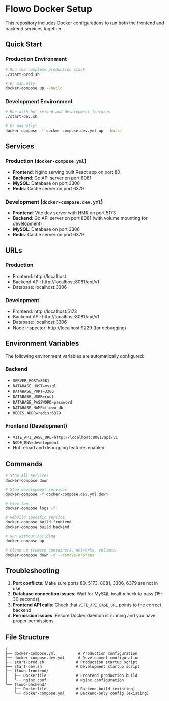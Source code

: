 # Flowo Docker Setup

This repository includes Docker configurations to run both the frontend and backend services together.

## Quick Start

### Production Environment
```bash
# Run the complete production stack
./start-prod.sh

# Or manually:
docker-compose up --build
```

### Development Environment
```bash
# Run with hot reload and development features
./start-dev.sh

# Or manually:
docker-compose -f docker-compose.dev.yml up --build
```

## Services

### Production (`docker-compose.yml`)
- **Frontend**: Nginx serving built React app on port 80
- **Backend**: Go API server on port 8081
- **MySQL**: Database on port 3306
- **Redis**: Cache server on port 6379

### Development (`docker-compose.dev.yml`)
- **Frontend**: Vite dev server with HMR on port 5173
- **Backend**: Go API server on port 8081 (with volume mounting for development)
- **MySQL**: Database on port 3306
- **Redis**: Cache server on port 6379

## URLs

### Production
- Frontend: http://localhost
- Backend API: http://localhost:8081/api/v1
- Database: localhost:3306

### Development
- Frontend: http://localhost:5173
- Backend API: http://localhost:8081/api/v1
- Database: localhost:3306
- Node Inspector: http://localhost:9229 (for debugging)

## Environment Variables

The following environment variables are automatically configured:

### Backend
- `SERVER_PORT=8081`
- `DATABASE_HOST=mysql`
- `DATABASE_PORT=3306`
- `DATABASE_USER=root`
- `DATABASE_PASSWORD=password`
- `DATABASE_NAME=flowo_db`
- `REDIS_ADDR=redis:6379`

### Frontend (Development)
- `VITE_API_BASE_URL=http://localhost:8081/api/v1`
- `NODE_ENV=development`
- Hot reload and debugging features enabled

## Commands

```bash
# Stop all services
docker-compose down

# Stop development services
docker-compose -f docker-compose.dev.yml down

# View logs
docker-compose logs -f

# Rebuild specific service
docker-compose build frontend
docker-compose build backend

# Run without building
docker-compose up

# Clean up (remove containers, networks, volumes)
docker-compose down -v --remove-orphans
```

## Troubleshooting

1. **Port conflicts**: Make sure ports 80, 5173, 8081, 3306, 6379 are not in use
2. **Database connection issues**: Wait for MySQL healthcheck to pass (15-30 seconds)
3. **Frontend API calls**: Check that `VITE_API_BASE_URL` points to the correct backend
4. **Permission issues**: Ensure Docker daemon is running and you have proper permissions

## File Structure

```
/
├── docker-compose.yml          # Production configuration
├── docker-compose.dev.yml      # Development configuration
├── start-prod.sh              # Production startup script
├── start-dev.sh               # Development startup script
├── flowo-frontend/
│   ├── Dockerfile             # Frontend production build
│   └── nginx.conf             # Nginx configuration
└── flowo-backend/
    ├── Dockerfile             # Backend build (existing)
    └── docker-compose.yml     # Backend-only config (existing)
```